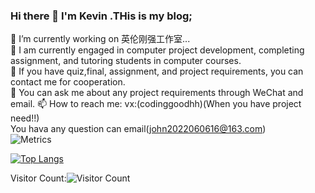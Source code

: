 ### Hi there 👋 I'm Kevin .THis is my blog;

<!--
**limit123123/limit123123** is a ✨ _special_ ✨ repository because its `README.md` (this file) appears on your GitHub profile.

Here are some ideas to get you started:

- 🔭 I am currently engaged in computer project development, completing assignment, and tutoring students in computer courses.
- 👯 If you have quiz,final, assignment, and project requirements, you can contact me for cooperation.
- 💬 You can ask me about any project requirements through WeChat and email.
- 📫 How to reach me: (wechat):codinggoodhh
- 😄 Pronouns: ...
- ⚡ Fun fact: ...
-->

🔭 I’m currently working on 英伦刚强工作室...<br>
🌱 I am currently engaged in computer project development, completing assignment, and tutoring students in computer courses.<br>
👯 If you have quiz,final, assignment, and project requirements, you can contact me for cooperation.<br>
💬 You can ask me about any project requirements through WeChat and email.
📫 How to reach me: vx:(codinggoodhh)(When you have project need!!)<br>
You hava any question can email(john2022060616@163.com)<br>
![Metrics](https://metrics.lecoq.io/limit123123?template=classic&base.indepth=false&base.hireable=false&config.timezone=Asia%2FShanghai)<br>

[![Top Langs](https://github-readme-stats.vercel.app/api/top-langs/?username=limit123123)](https://github.com/limit123123/github-readme-stats)

Visitor Count:![Visitor Count](https://profile-counter.glitch.me/limit123123/count.svg)

